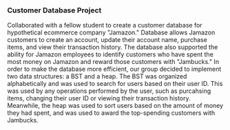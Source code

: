 ### Customer Database Project

Collaborated with a fellow student to create a customer database for hypothetical ecommerce company "Jamazon."
Database allows Jamazon customers to create an account, update their account name, purchase items, and view their transaction history.
The database also supported the ability for Jamazon employees to identify customers who have spent the most money on Jamazon and reward those customers with "Jambucks."
In order to make the database more efficient, our group decided to implement two data structures: a BST and a heap.
The BST was organized alphabetically and was used to search for users based on their user ID. 
This was used by any operations performed by the user, such as purcahsing items, changing their user ID or viewing their transaction history.
Meanwhile, the heap was used to sort users based on the amount of money they had spent, and was used to award the top-spending customers with Jambucks.
